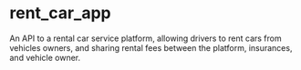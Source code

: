 # rent_car_app
An API to a rental car service platform, allowing drivers to rent cars from vehicles owners, and sharing rental fees between the platform, insurances, and vehicle owner.
